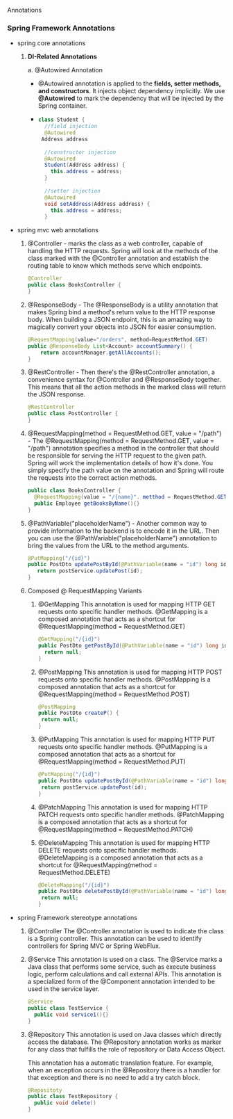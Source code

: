 Annotations

### Spring Framework Annotations

- spring core annotations

  1. **DI-Related Annotations**

     a. @Autowired Annotation

     - @Autowired annotation is applied to the **fields, setter methods, and constructors**. It injects object dependency implicitly. We use **@Autowired** to mark the dependency that will be injected by the Spring container.

     - ``` java
       class Student {
         //field injection
         @Autowired
       	Address address
           
         //constructor injection
         @Autowired
         Student(Address address) {
           this.address = address;
         }
         
         //setter injection
         @Autowired
         void setAddress(Address address) {
           this.address = address;
         } 
       ```
  
- spring mvc web annotations
  
  1. @Controller - marks the class as a web controller, capable of handling the HTTP requests. Spring will look at the methods of the class marked with the @Controller annotation and establish the routing table to know which methods serve which endpoints.
  
     ``` java
     @Controller
     public class BooksController {
     }
     ```
  
  2. @ResponseBody - The @ResponseBody is a utility annotation that makes Spring bind a method's return value to the HTTP response body. When building a JSON endpoint, this is an amazing way to magically convert your objects into JSON for easier consumption.
	
        ``` java
        @RequestMapping(value="/orders", method=RequestMethod.GET)
        public @ResponseBody List<Account> accountSummary() {
            return accountManager.getAllAccounts();
        }
        ```
  
  3. @RestController - Then there's the @RestController annotation, a convenience syntax for @Controller and @ResponseBody together. This means that all the action methods in the marked class will return the JSON response.
  
     ``` java
     @RestController
     public class PostController {
     }
     ```
  
  4. @RequestMapping(method = RequestMethod.GET, value = "/path") - The @RequestMapping(method = RequestMethod.GET, value = "/path") annotation specifies a method in the controller that should be responsible for serving the HTTP request to the given path. Spring will work the implementation details of how it's done. You simply specify the path value on the annotation and Spring will route the requests into the correct action methods.
  
     ``` java
     public class BooksController {
       @RequestMapping(value = "/{name}". metthod = RequestMethod.GET)
       public Employee getBooksByName(){}
     }
     ```
  
  5. @PathVariable("placeholderName") - Another common way to provide information to the backend is to encode it in the URL. Then you can use the @PathVariable("placeholderName") annotation to bring the values from the URL to the method arguments.
  
     ``` java
     @PutMapping("/{id}")
     public PostDto updatePostById(@PathVariable(name = "id") long id) {
        return postService.updatePost(id);
     }
     ```
  
  6. Composed @ RequestMapping Variants
        1. @GetMapping 
       This annotation is used for mapping HTTP GET requests onto specific handler methods. @GetMapping is a composed annotation that acts as a shortcut for @RequestMapping(method = RequestMethod.GET)
  
            ``` java
           @GetMapping("/{id}")
           public PostDto getPostById(@PathVariable(name = "id") long id) {
              return null;
           }
            ```
  
        2. @PostMapping
        This annotation is used for mapping HTTP POST requests onto specific handler methods. @PostMapping is a composed annotation that acts as a shortcut for @RequestMapping(method = RequestMethod.POST)
            ``` java
            @PostMapping
            public PostDto createP() {
             return null;
            }
            ```
  
        3. @PutMapping
        This annotation is used for mapping HTTP PUT requests onto specific handler methods. @PutMapping is a composed annotation that acts as a shortcut for @RequestMapping(method = RequestMethod.PUT)
            ``` java
            @PutMapping("/{id}")
            public PostDto updatePostById(@PathVariable(name = "id") long id) {
             return postService.updatePost(id);
            }
            ```
  
        4. @PatchMapping
        This annotation is used for mapping HTTP PATCH requests onto specific handler methods. @PatchMapping is a composed annotation that acts as a shortcut for @RequestMapping(method = RequestMethod.PATCH)
  
        5. @DeleteMapping
        This annotation is used for mapping HTTP DELETE requests onto specific handler methods. @DeleteMapping is a composed annotation that acts as a shortcut for @RequestMapping(method = RequestMethod.DELETE)
            ``` java
            @DeleteMapping("/{id}")
            public PostDto deletePostById(@PathVariable(name = "id") long id) {
             return null;
            }
            ```


- spring Framework stereotype annotations
  1. @Controller
    The @Controller annotation is used to indicate the class is a Spring controller. This annotation can be used to identify controllers for Spring MVC or Spring WebFlux.
  
  2. @Service
    This annotation is used on a class. The @Service marks a Java class that performs some service, such as execute business logic, perform calculations and call external APIs. This annotation is a specialized form of the @Component annotation intended to be used in the service layer.

        ``` java
        @Service
        public class TestService {
          public void service1(){}
        }
        ```
  
  3. @Repository
    This annotation is used on Java classes which directly access the database. The @Repository annotation works as marker for any class that fulfills the role of repository or Data Access Object.
  
     This annotation has a automatic translation feature. For example, when an exception occurs in the @Repository there is a handler for that exception and there is no need to add a try catch block.
  
        ``` java
        @Repositoty
        public class TestRepository {
          public void delete()
        }
        ```
  